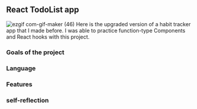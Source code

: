 ## React TodoList app

![ezgif com-gif-maker (46)](https://user-images.githubusercontent.com/94214512/201792141-75380662-9152-4018-b533-6e2b475371cd.gif)
Here is the upgraded version of a habit tracker app that I made before.
I was able to practice function-type Components and React hooks with this project.

### Goals of the project

### Language

### Features

### self-reflection
